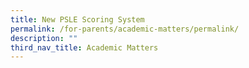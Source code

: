 ```yaml
---
title: New PSLE Scoring System
permalink: /for-parents/academic-matters/permalink/
description: ""
third_nav_title: Academic Matters
---
```

